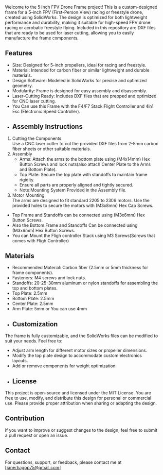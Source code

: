 Welcome to the 5 Inch FPV Drone Frame project! This is a custom-designed frame for a 5-inch FPV (First-Person View) racing or freestyle drone, created using SolidWorks. The design is optimized for both lightweight performance and durability, making it suitable for high-speed FPV drone racing or acrobatic freestyle flying.
Included in this repository are DXF files that are ready to be used for laser cutting, allowing you to easily manufacture the frame components.
## Features
- Size: Designed for 5-inch propellers, ideal for racing and freestyle.
- Material: Intended for carbon fiber or similar lightweight and durable materials.
- Design Software: Modeled in SolidWorks for precise and optimized geometry.
- Modularity: Frame is designed for easy assembly and disassembly.
- Laser-Cutting Ready: Includes DXF files that are prepped and optimized for CNC laser cutting.
- You Can use this Frame with the F4/F7 Stack Flight Controller and 4in1 Esc (Electronic Speed Controller).
- ## Assembly Instructions
1. Cutting the Components  
   Use a CNC laser cutter to cut the provided DXF files from 2-5mm carbon fiber sheets or other suitable materials.
2. Assembly  
   - Arms: Attach the arms to the bottom plate using (M4x14mm) Hex Button Screws and lock nuts(also attach Center Plate to the Arms and Bottom Plate).
   - Top Plate: Secure the top plate with standoffs to maintain frame rigidity.
   - Ensure all parts are properly aligned and tightly secured.
   - Note:Mounting System Provided in the Assembly file.
3. Motor Mounting  
   The arms are designed to fit standard 2205 to 2306 motors. Use the provided holes to secure the motors with (M3x8mm) Hex Cap Screws.
- Top Frame and Standoffs can be connected using (M3x6mm) Hex Button Screws.
- Also the Bottom Frame and Standoffs Can be connected using (M3x6mm) Hex Button Screws.
- You can Mount the Fligh controller Stack using M3 Screws(Screws that comes with Fligh Controller)
## Materials
- Recommended Material: Carbon fiber (2.5mm or 5mm thickness for frame components).
- Fasteners: M4 screws and lock nuts.
- Standoffs: 20-25-30mm aluminum or nylon standoffs for assembling the top and bottom plates.
- Top Plate: 2.5mm
- Bottom Plate: 2.5mm
- Center Plate: 2.5mm
- Arm Plate: 5mm or You can use 4mm
- ## Customization
The frame is fully customizable, and the SolidWorks files can be modified to suit your needs. Feel free to:
- Adjust arm length for different motor sizes or propeller dimensions.
- Modify the top plate design to accommodate custom electronics layouts.
- Add or remove components for weight optimization.
- ## License
This project is open-source and licensed under the MIT License. You are free to use, modify, and distribute this design for personal or commercial use. Please provide proper attribution when sharing or adapting the design.
## Contribution
If you want to improve or suggest changes to the design, feel free to submit a pull request or open an issue.
## Contact
For questions, support, or feedback, please contact me at [janerhagop75@gmail.com]
